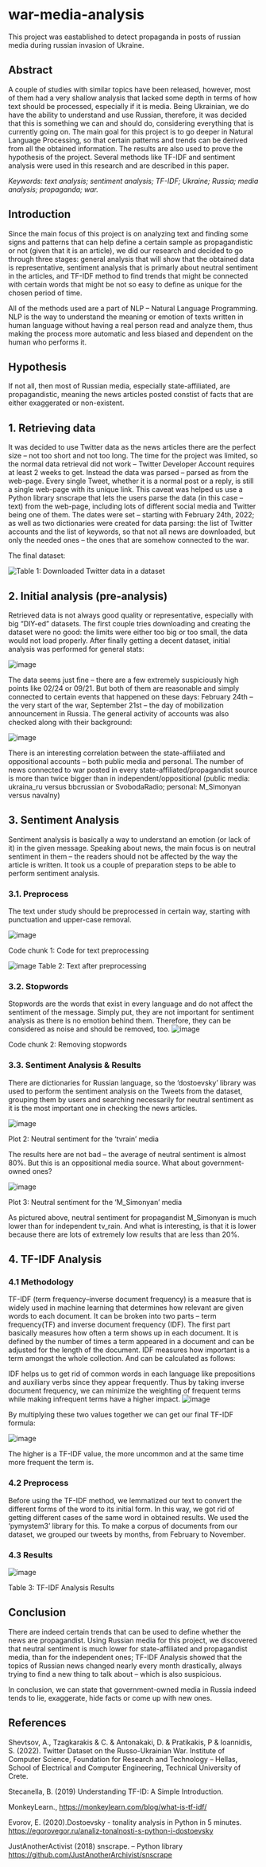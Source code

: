 # war-media-analysis
This project was eastablished to detect propaganda in posts of russian media during russian invasion of Ukraine.

## Abstract
A couple of studies with similar topics have been released, however, most of them had a very shallow analysis that lacked some depth in terms of how text should be processed, especially if it is media.
Being Ukrainian, we do have the ability to understand and use Russian, therefore, it was decided that this is something we can and should do, considering everything that is currently going on.
The main goal for this project is to go deeper in Natural Language Processing, so that certain patterns and trends can be derived from all the obtained information. The results are also used to prove the hypothesis of the project. Several methods like TF-IDF and sentiment analysis were used in this research and are described in this paper. 

*Keywords: text analysis; sentiment analysis; TF-IDF; Ukraine;    Russia;    media   analysis;    propaganda;    war.*
## Introduction
Since the main focus of this project is on analyzing text and finding some signs and patterns that can help define a certain sample as propagandistic or not (given that it is an article), we did our research and decided to go through three stages: general analysis that will show that the obtained data is representative, sentiment analysis that is primarly about neutral sentiment in the articles, and TF-IDF method to find trends that might be connected with certain words that might be not so easy to define as unique for the chosen period of time.

All of the methods used are a part of NLP – Natural Language Programming. NLP is the way to understand the meaning or emotion of texts written in human language without having a real person read and analyze them, thus making the process more automatic and less biased and dependent on the human who performs it.
## Hypothesis
If not all, then most of Russian media, especially state-affiliated, are propagandistic, meaning the news articles posted constist of facts that are either exaggerated or non-existent.
## 1.	Retrieving data
It was decided to use Twitter data as the news articles there are the perfect size – not too short and not too long. The time for the project was limited, so the normal data retrieval did not work – Twitter Developer Account requires at least 2 weeks to get. 
Instead the data was parsed – parsed as from the web-page. Every single Tweet, whether it is a normal post or a reply, is still a single web-page with its unique link. This caveat was helped us use a Python library snscrape that lets the users parse the data (in this case – text) from the web-page, including lots of different social media and Twitter being one of them.
The dates were set – starting with February 24th, 2022; as well as two dictionaries were created for data parsing: the list of Twitter accounts and the list of keywords, so that not all news are downloaded, but only the needed ones – the ones that are somehow connected to the war.

The final dataset:

 ![](https://user-images.githubusercontent.com/97986491/226913856-32b01e56-5447-4d2d-a551-7a861d7d9891.png?raw=true "Table 1: Downloaded Twitter data in a dataset")

## 2.	Initial analysis (pre-analysis)
Retrieved data is not always good quality or representative, especially with big “DIY-ed” datasets. 
The first couple tries downloading and creating the dataset were no good: the limits were either too big or too small, the data would not load properly. After finally getting a decent dataset, initial analysis was performed for general stats:

 ![image](https://user-images.githubusercontent.com/97986491/226915931-d66d1339-015b-49e2-b834-40d05f5ddc08.png?raw=true "Plot 1: Number of Tweets posted per day")


The data seems just fine – there are a few extremely suspiciously high points like 02/24 or 09/21. But both of them are reasonable and simply connected to certain events that happened on these days: February 24th – the very start of the war, September 21st – the day of mobilization announcement in Russia.
The general activity of accounts was also checked along with their background:

 
![image](https://user-images.githubusercontent.com/97986491/226917341-e3e9de81-da16-42ac-9c9d-0868b8695d9e.png?raw=true "Table 2: Activity and background check on accounts studied")

There is an interesting correlation between the state-affiliated and oppositional accounts – both public media and personal. The number of news connected to war posted in every state-affiliated/propagandist source is more than twice bigger than in independent/oppositional (public media: ukraina_ru versus bbcrussian or SvobodaRadio; personal: M_Simonyan versus navalny)

## 3.	Sentiment Analysis
Sentiment analysis is basically a way to understand an emotion (or lack of it) in the given message. Speaking about news, the main focus is on neutral sentiment in them – the readers should not be affected by the way the article is written. It took us a couple of preparation steps to be able to perform sentiment analysis.
### 3.1.	Preprocess
The text under study should be preprocessed in certain way, starting with punctuation and upper-case removal.

 ![image](https://user-images.githubusercontent.com/97986491/226918503-5cf5f6ab-8314-44b4-826a-fd37c1075521.png)

Code chunk 1: Code for text preprocessing



![image](https://user-images.githubusercontent.com/97986491/226918423-b80ecdd5-8e31-408d-9807-1ba0287a9773.png) 
Table 2: Text after preprocessing
### 3.2.	Stopwords
Stopwords are the words that exist in every language and do not affect the sentiment of the message. Simply put, they are not important for sentiment analysis as there is no emotion behind them. Therefore, they can be considered as noise and should be removed, too. 
 ![image](https://user-images.githubusercontent.com/97986491/226918594-9416fd43-2352-484b-9a33-8f945db3625d.png)

Code chunk 2: Removing stopwords
### 3.3.	Sentiment Analysis & Results
There are dictionaries for Russian language, so the ‘dostoevsky’ library was used to perform the sentiment analysis on the Tweets from the dataset, grouping them by users and searching necessarily for neutral sentiment as it is the most important one in checking the news articles.

![image](https://user-images.githubusercontent.com/97986491/226918157-96d3b937-0ac5-4803-bbb9-8a2936f15646.png)

Plot 2: Neutral sentiment for the ‘tvrain’ media

The results here are not bad – the average of neutral sentiment is almost 80%. But this is an oppositional media source. What about government-owned ones?

![image](https://user-images.githubusercontent.com/97986491/226918202-fa84b0b4-a4e9-4234-9f01-c6957fa5a39f.png)

Plot 3: Neutral sentiment for the ‘M_Simonyan’ media

As pictured above, neutral sentiment for propagandist M_Simonyan is much lower than for independent tv_rain. And what is interesting, is that it is lower because there are lots of extremely low results that are less than 20%. 
## 4.	TF-IDF Analysis
### 4.1 Methodology
TF-IDF (term frequency–inverse document frequency) is a measure that is widely used in machine learning that determines how relevant are given words to each document. It can be broken into two parts – term frequency(TF) and inverse document frequency (IDF). The first part basically measures how often a term shows up in each document. It is defined by the number of times a term appeared in a document and can be adjusted for the length of the document. IDF measures how important is a term amongst the whole collection. And can be calculated as follows:
 
IDF  helps us to get rid of common words in each language like prepositions and auxiliary verbs since they appear frequently. Thus by taking inverse document frequency, we can minimize the weighting of frequent terms while making infrequent terms have a higher impact.
![image](https://user-images.githubusercontent.com/97986491/226918867-58048ee7-52b0-425b-8685-e898f690c003.png)

By multiplying these two values together we can get our final TF-IDF formula:

 ![image](https://user-images.githubusercontent.com/97986491/226919097-27a1afef-653a-4740-8158-79a5471885e1.png)

The higher is a TF-IDF value, the more uncommon and at the same time more frequent the term is. 
### 4.2 Preprocess
Before using the TF-IDF method, we lemmatized our text to convert the different forms of the word to its initial form. In this way, we got rid of getting different cases of the same word in obtained results. We used the ‘pymystem3’ library for this. To make a corpus of documents from our dataset, we grouped our tweets by months, from February to November.
### 4.3 Results
  
 ![image](https://user-images.githubusercontent.com/97986491/226919162-3359ea1a-c72b-4651-b870-8ba20be91899.png)

Table 3: TF-IDF Analysis Results

## Conclusion
There are indeed certain trends that can be used to define whether the news are propagandist. Using Russian media for this project, we discovered that neutral sentiment is much lower for state-affiliated and propagandist media, than for the independent ones; TF-IDF Analysis showed that the topics of Russian news changed nearly every month drastically, always trying to find a new thing to talk about – which is also suspicious.

In conclusion, we can state that government-owned media in Russia indeed tends to lie, exaggerate, hide facts or come up with new ones.
## References 
Shevtsov, A., Tzagkarakis & C. & Antonakaki, D. & Pratikakis, P & Ioannidis, S. (2022). Twitter Dataset on the Russo-Ukrainian War. Institute of Computer Science, Foundation for Research and Technology – Hellas, School of Electrical and Computer Engineering, Technical University of Crete.

 Stecanella, B. (2019) Understanding TF-ID: A Simple Introduction.
 
 MonkeyLearn.,    https://monkeylearn.com/blog/what-is-tf-idf/
 
 Evorov, E. (2020).Dostoevsky - tonality analysis in Python in 5 minutes. https://egorovegor.ru/analiz-tonalnosti-s-python-i-dostoevsky
 
JustAnotherActivist (2018) snscrape. – Python library
https://github.com/JustAnotherArchivist/snscrape 

